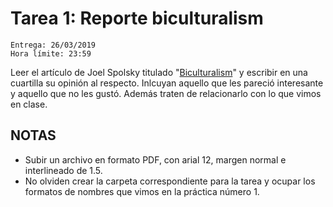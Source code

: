 # Tarea 1: Reporte biculturalism
````
Entrega: 26/03/2019
Hora límite: 23:59
````
Leer el artículo de Joel Spolsky titulado "[Biculturalism](https://www.joelonsoftware.com/2003/12/14/biculturalism/)" y escribir en una cuartilla su opinión al respecto. Inlcuyan aquello que les pareció interesante y aquello que no les gustó. Además traten de relacionarlo con lo que vimos en clase.
## NOTAS 
* Subir un archivo en formato PDF, con arial 12, margen normal e interlineado de 1.5.
* No olviden crear la carpeta correspondiente para la tarea y ocupar los formatos de nombres que vimos en la práctica número 1.